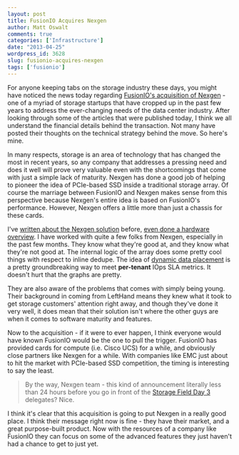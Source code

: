 ```yaml
---
layout: post
title: FusionIO Acquires Nexgen
author: Matt Oswalt
comments: true
categories: ['Infrastructure']
date: "2013-04-25"
wordpress_id: 3628
slug: fusionio-acquires-nexgen
tags: ['fusionio']
---
```



For anyone keeping tabs on the storage industry these days, you might have noticed the news today regarding [FusionIO's acquisition of Nexgen](http://www.fusionio.com/blog/exit-to-the-beginning/) - one of a myriad of storage startups that have cropped up in the past few years to address the ever-changing needs of the data center industry. After looking through some of the articles that were published today, I think we all understand the financial details behind the transaction. Not many have posted their thoughts on the technical strategy behind the move. So here's mine.

In many respects, storage is an area of technology that has changed the most in recent years, so any company that addresses a pressing need and does it well will prove very valuable even with the shortcomings that come with just a simple lack of maturity. Nexgen has done a good job of helping to pioneer the idea of PCIe-based SSD inside a traditional storage array. Of course the marriage between FusionIO and Nexgen makes sense from this perspective because Nexgen's entire idea is based on FusionIO's performance. However, Nexgen offers a little more than just a chassis for these cards.

I've [written about the Nexgen solution](https://oswalt.dev/2013/01/nexgen-storage-part-1-solution-overview/) before, [even done a hardware overview](https://oswalt.dev/2013/01/nexgen-storage-part-2-hardware-overview/). I have worked with quite a few folks from Nexgen, especially in the past few months. They know what they're good at, and they know what they're not good at. The internal logic of the array does some pretty cool things with respect to inline dedupe. The idea of [dynamic data placement](http://www.nexgenstorage.com/sites/default/files/FB_ioControl_TakeControl.pdf) is a pretty groundbreaking way to meet **per-tenant** IOps SLA metrics. It doesn't hurt that the graphs are pretty.

They are also aware of the problems that comes with simply being young. Their background in coming from LeftHand means they knew what it took to get storage customers' attention right away, and though they've done it very well, it does mean that their solution isn't where the other guys are when it comes to software maturity and features.

Now to the acquisition - if it were to ever happen, I think everyone would have known FusionIO would be the one to pull the trigger. FusionIO has provided cards for compute (i.e. Cisco UCS) for a while, and obviously close partners like Nexgen for a while. With companies like EMC just about to hit the market with PCIe-based SSD competition, the timing is interesting to say the least.

> By the way, Nexgen team - this kind of announcement literally less than 24 hours before you go in front of the [Storage Field Day 3](http://techfieldday.com/event/sfd3/) delegates? Nice.

I think it's clear that this acquisition is going to put Nexgen in a really good place. I think their message right now is fine - they have their market, and a great purpose-built product. Now with the resources of a company like FusionIO they can focus on some of the advanced features they just haven't had a chance to get to just yet.
